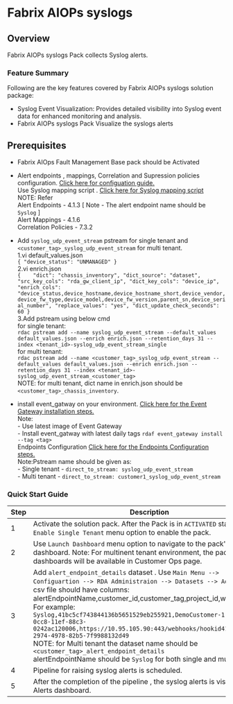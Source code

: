 # Fabrix AIOPs syslogs

## Overview

Fabrix AIOPs syslogs Pack collects Syslog alerts.

### Feature Summary  
  
Following are the key features covered by Fabrix AIOPs syslogs solution package:  
  
- Syslog Event Visualization: Provides detailed visibility into Syslog event data for enhanced monitoring and analysis.
- Fabrix AIOPs syslogs Pack Visualize the syslogs alerts

## Prerequisites
- Fabrix AIOps Fault Management Base pack should be Activated 
- Alert endpoints , mappings, Correlation and Supression policies configuration. <a href="https://bot-docs.cloudfabrix.io/installation_guides/oia_management" target="_blank">Click here for configuation guide.</a><br>Use Syslog mapping script . <a href="https://github.com/cloudfabrix/rda_packs/tree/main/Fabrix%20AIOPs%20syslogs/8.0.2/resources" target="_blank">Click here for Syslog mapping script</a><br>NOTE: Refer<br>Alert Endpoints - 4.1.3 [ Note - The alert endpoint name should be `Syslog` ]<br>Alert Mappings - 4.1.6<br>Correlation Policies - 7.3.2<br>

- Add `syslog_udp_event_stream` pstream for single tenant and `<customer_tag>_syslog_udp_event_stream` for multi tenant.<br>1.vi default_values.json<br>```{
	"device_status": "UNMANAGED"
} ```<br>2.vi enrich.json<br>```{   
    "dict": "chassis_inventory",
    "dict_source": "dataset",
    "src_key_cols": "rda_gw_client_ip",
    "dict_key_cols": "device_ip",
    "enrich_cols": "device_status,device_hostname,device_hostname_short,device_vendor,device_fw_type,device_model,device_fw_version,parent_sn,device_serial_number",
    "replace_values": "yes",
    "dict_update_check_seconds": 60
} ```<br>3.Add pstream using below cmd<br> for single tenant:<br>```rdac pstream add --name syslog_udp_event_stream --default_values default_values.json --enrich enrich.json --retention_days 31 --index <tenant_id>-syslog_udp_event_stream_single ```<br>for multi tenant:<br>```rdac pstream add --name <customer_tag>_syslog_udp_event_stream --default_values default_values.json --enrich enrich.json --retention_days 31 --index <tenant_id>-syslog_udp_event_stream_<customer_tag> ```<br>NOTE: for multi tenant, dict name in enrich.json  should be `<customer_tag>_chassis_inventory`.


- install event_gatway on your environment. <a href="https://bot-docs.cloudfabrix.io/installation_guides/rda_edge_services/#12-rda-event-gateway-installation" target="_blank">Click here for the Event Gateway installation steps.</a><br>Note:<br>-  Use latest image of Event Gateway <br>-  Install event_gatway with latest daily tags `rdaf event_gateway install --tag <tag>`<br>Endpoints Configuration <a href="https://bot-docs.cloudfabrix.io/installation_guides/rda_edge_services/#124-endpoints-configuration" target="_blank">Click here for the Endpoints Configuration steps.</a><br>Note:Pstream name should be given as:<br>- Single tenant - `direct_to_stream: syslog_udp_event_stream`<br>- Multi tenant - `direct_to_stream: customer1_syslog_udp_event_stream`







### Quick Start Guide 
  
  
| Step | Description |  
|------|-------------|  
| 1    | Activate the solution pack. After the Pack is in `ACTIVATED` status, use `Enable Single Tenant` menu option to enable the pack.  |  
| 2    | Use `Launch Dashboard` menu option to navigate to the pack's dashboard. Note: For multinent tenant environment, the pack specific dashboards will be available in Customer Ops page.|     
| 3    |  Add `alert_endpoint_details` dataset . Use `Main Menu --> Configuartion --> RDA Administraion --> Datasets --> Add Dataset`. csv file should have columns: alertEndpointName,customer_id,customer_tag,project_id,webhookURL.<br>For example:<br>```Syslog,41bc5cf743844136b5651529eb255921,DemoCustomer-1,6f870d54-0cc8-11ef-88c3-0242ac120006,https://10.95.105.90:443/webhooks/hookid4113380f-2974-4978-82b5-7f9988132d49```<br>NOTE: for Multi tenant the dataset name should be `<customer_tag>_alert_endpoint_details`<br>alertEndpointName should be `Syslog` for both single and multi tenant. |    
| 4    | Pipeline for raising syslog alerts is scheduled.|
| 5    | After the completion of the pipeline , the syslog alerts is visualized in Alerts dashboard. |   
   

